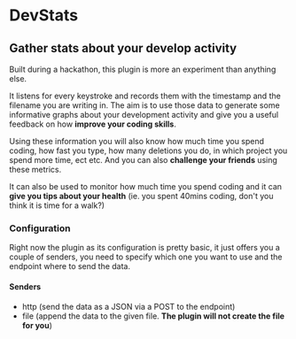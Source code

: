 # DevStats

## Gather stats about your develop activity

Built during a hackathon, this plugin is more an experiment than anything else.

It listens for every keystroke and records them with the timestamp and the filename you are writing in.
The aim is to use those data to generate some informative graphs about your development activity and give you a useful feedback on how __improve your coding skills__.

Using these information you will also know how much time you spend coding, how fast you type, how many deletions you do, in which project you spend more time, ect etc. And you can also __challenge your friends__ using these metrics.

It can also be used to monitor how much time you spend coding and it can __give you tips about your health__ (ie. you spent 40mins coding, don't you think it is time for a walk?)


### Configuration

Right now the plugin as its configuration is pretty basic, it just offers you a couple of senders, you need to specify which one you want to use and the endpoint where to send the data.

#### Senders

   * http (send the data as a JSON via a POST to the endpoint)
   * file (append the data to the given file. __The plugin will not create the file for you__)

